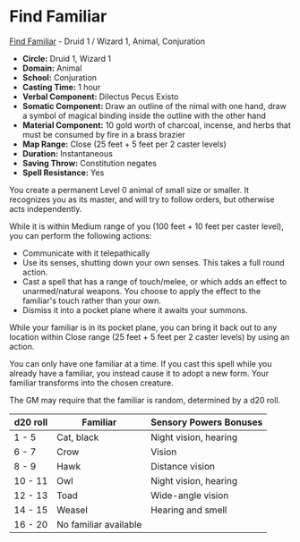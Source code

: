 # Find Familiar

[Find Familiar](/Magic/F/FindFamiliar.md) - Druid 1 / Wizard 1, Animal, Conjuration

- **Circle:** Druid 1, Wizard 1
- **Domain:** Animal
- **School:** Conjuration
- **Casting Time:** 1 hour
- **Verbal Component:** Dilectus Pecus Existo
- **Somatic Component:** Draw an outline of the nimal with one hand, draw a symbol of magical binding inside the outline with the other hand
- **Material Component:** 10 gold worth of charcoal, incense, and herbs that must be consumed by fire in a brass brazier
- **Map Range:** Close (25 feet + 5 feet per 2 caster levels)
- **Duration:** Instantaneous
- **Saving Throw:** Constitution negates
- **Spell Resistance:** Yes

You create a permanent Level 0 animal of small size or smaller. It recognizes you as its master, and will try to follow orders, but otherwise acts independently.

While it is within Medium range of you (100 feet + 10 feet per caster level), you can perform the following actions:

- Communicate with it telepathically
- Use its senses, shutting down your own senses. This takes a full round action.
- Cast a spell that has a range of touch/melee, or which adds an effect to unarmed/natural weapons. You choose to apply the effect to the familiar's touch rather than your own.
- Dismiss it into a pocket plane where it awaits your summons.

While your familiar is in its pocket plane, you can bring it back out to any location within Close range (25 feet + 5 feet per 2 caster levels) by using an action.

You can only have one familiar at a time. If you cast this spell while you already have a familiar, you instead cause it to adopt a new form. Your familiar transforms into the chosen creature.

The GM may require that the familiar is random, determined by a d20 roll.

| d20 roll | Familiar | Sensory Powers Bonuses |
| ---      | ---      | ---            |
| 1 - 5 | Cat, black | Night vision, hearing
| 6 - 7 | Crow | Vision
| 8 - 9 | Hawk | Distance vision
| 10 - 11 | Owl | Night vision, hearing
| 12 - 13 | Toad | Wide-angle vision
| 14 - 15 | Weasel | Hearing and smell
| 16 - 20 | No familiar available
